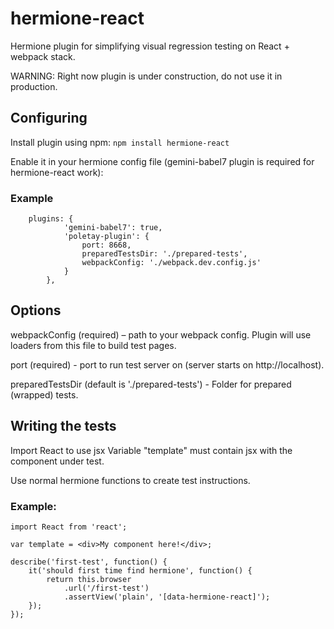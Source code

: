 # hermione-react
Hermione plugin for simplifying visual regression testing on React + webpack stack.

WARNING: Right now plugin is under construction, do not use it in production.

## Configuring
Install plugin using npm:
```npm install hermione-react```

Enable it in your hermione config file (gemini-babel7 plugin is required for hermione-react work):
### Example
```
    plugins: {
            'gemini-babel7': true,
            'poletay-plugin': {
                port: 8668,
                preparedTestsDir: './prepared-tests',
                webpackConfig: './webpack.dev.config.js'
            }
        },
```
## Options
webpackConfig (required) – path to your webpack config. Plugin will use loaders from this file to build test pages.

port (required) - port to run test server on (server starts on http://localhost).

preparedTestsDir (default is './prepared-tests') - Folder for prepared (wrapped) tests.

## Writing the tests
Import React to use jsx
Variable "template" must contain jsx with the component under test.

Use normal hermione functions to create test instructions.

### Example:
```
import React from 'react';

var template = <div>My component here!</div>;

describe('first-test', function() {
    it('should first time find hermione', function() {
        return this.browser
            .url('/first-test')
            .assertView('plain', '[data-hermione-react]');
    });
});
```
